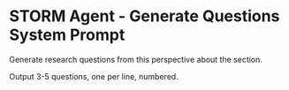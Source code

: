 # STORM Agent - Generate Questions System Prompt

Generate research questions from this perspective about the section.

Output 3-5 questions, one per line, numbered.
